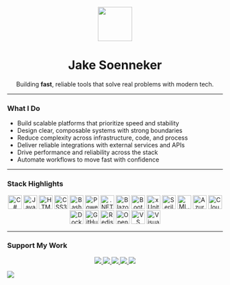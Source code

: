 <!-- Header -->
<p align="center">
  <img src="https://user-images.githubusercontent.com/4441470/224455560-91ed3ee7-f510-4041-a8d2-3fc093025112.png" width="80" />
</p>

<h1 align="center">Jake Soenneker</h1>

<p align="center">Building <strong>fast</strong>, reliable tools that solve real problems with modern tech.</p>

---

### What I Do

- Build scalable platforms that prioritize speed and stability  
- Design clear, composable systems with strong boundaries  
- Reduce complexity across infrastructure, code, and process  
- Deliver reliable integrations with external services and APIs  
- Drive performance and reliability across the stack  
- Automate workflows to move fast with confidence  

---

### Stack Highlights

<p align="center">

  <!-- Languages -->
  <img src="https://cdn.jsdelivr.net/gh/devicons/devicon/icons/csharp/csharp-original.svg" height="32" title="C#" />
  <img src="https://cdn.jsdelivr.net/gh/devicons/devicon/icons/javascript/javascript-original.svg" height="32" title="JavaScript" />
  <img src="https://cdn.jsdelivr.net/gh/devicons/devicon/icons/html5/html5-original.svg" height="32" title="HTML5" />
  <img src="https://cdn.jsdelivr.net/gh/devicons/devicon/icons/css3/css3-original.svg" height="32" title="CSS3" />
  <img src="https://cdn.jsdelivr.net/gh/devicons/devicon/icons/bash/bash-original.svg" height="32" title="Bash" />
  <img src="https://cdn.jsdelivr.net/gh/devicons/devicon/icons/powershell/powershell-original.svg" height="32" title="PowerShell" />

  <!-- Frameworks & Libraries -->
  <img src="https://cdn.jsdelivr.net/gh/devicons/devicon/icons/dotnetcore/dotnetcore-original.svg" height="32" title=".NET" />
  <img src="https://cdn.jsdelivr.net/gh/devicons/devicon/icons/blazor/blazor-original.svg" height="32" title="Blazor" />
  <img src="https://cdn.jsdelivr.net/gh/devicons/devicon/icons/bootstrap/bootstrap-original.svg" height="32" title="Bootstrap" />
  <img src="https://avatars.githubusercontent.com/u/2092016?s=280&v=4" height="32" title="xUnit" />
  <img src="https://raw.githubusercontent.com/serilog/serilog.github.io/master/images/serilog-180px.png" height="32" title="Serilog" />
  <img src="https://upload.wikimedia.org/wikipedia/commons/thumb/0/02/Mldotnet.svg/1280px-Mldotnet.svg.png" height="32" title="ML.NET" />

  <!-- Cloud & Infra -->
  <img src="https://cdn.jsdelivr.net/gh/devicons/devicon/icons/azure/azure-original.svg" height="32" title="Azure" />
  <img src="https://cdn.jsdelivr.net/gh/devicons/devicon/icons/cloudflare/cloudflare-original.svg" height="32" title="Cloudflare" />
  <img src="https://cdn.jsdelivr.net/gh/devicons/devicon/icons/docker/docker-original.svg" height="32" title="Docker" />
  <img src="https://cdn.jsdelivr.net/gh/devicons/devicon/icons/githubactions/githubactions-original.svg" height="32" title="GitHub Actions" />

  <!-- Data / API -->
  <img src="https://cdn.jsdelivr.net/gh/devicons/devicon/icons/redis/redis-original-wordmark.svg" height="32" title="Redis" />
  <img src="https://cdn.jsdelivr.net/gh/devicons/devicon/icons/swagger/swagger-original.svg" height="32" title="OpenAPI / Swagger" />

  <!-- Editors -->
  <img src="https://cdn.jsdelivr.net/gh/devicons/devicon/icons/vscode/vscode-original.svg" height="32" title="VS Code" />
  <img src="https://cdn.jsdelivr.net/gh/devicons/devicon/icons/visualstudio/visualstudio-plain.svg" height="32" title="Visual Studio" />

</p>

---

### Support My Work

<p align="center">
  <a href="https://github.com/sponsors/soenneker">
    <img src="https://img.shields.io/badge/GitHub_Sponsors-171515?style=for-the-badge&logo=github" />
  </a>
  <a href="https://www.buymeacoffee.com/soenneker">
    <img src="https://img.shields.io/badge/Buy_Me_a_Coffee-fabe55?style=for-the-badge&logo=buymeacoffee&logoColor=black" />
  </a>
  <a href="https://thanks.dev/soenneker">
    <img src="https://img.shields.io/badge/Thanks.dev-fb4f14?style=for-the-badge" />
  </a>
  <a href="https://ko-fi.com/soenneker">
    <img src="https://img.shields.io/badge/Ko--fi-29abe0?style=for-the-badge&logo=ko-fi" />
  </a>
  <a href="https://www.patreon.com/soenneker">
    <img src="https://img.shields.io/badge/Patreon-f96854?style=for-the-badge&logo=patreon" />
  </a>
</p>

![](https://hit.yhype.me/github/profile?user_id=4441470)
